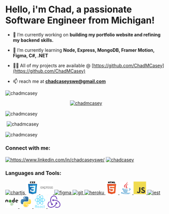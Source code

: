 <h1 align="left">Hello, i'm Chad, a passionate Software Engineer from Michigan!</h1>

- 🔭 I’m currently working on **building my portfolio website and refining my backend skills.**

- 🌱 I’m currently learning **Node, Express, MongoDB, Framer Motion, Figma, C#, .NET**

- 👨‍💻 All of my projects are available @ [https://github.com/ChadMCasey](https://github.com/ChadMCasey)

- 📫 reach me at **chadcaseyswe@gmail.com**

<p align="left"> <img  src="https://komarev.com/ghpvc/?username=chadmcasey&label=Profile%20views&color=0e75b6&style=flat" alt="chadmcasey" /> </p>

<p align="center"> <a  href="https://github.com/ryo-ma/github-profile-trophy"><img src="https://github-profile-trophy.vercel.app/?username=chadmcasey" alt="chadmcasey" /></a> </p>
<p><img align="center"  src="https://github-readme-stats.vercel.app/api/top-langs?username=chadmcasey&show_icons=true&locale=en&layout=compact" alt="chadmcasey" /></p>
<p>&nbsp;<img align="center"  src="https://github-readme-stats.vercel.app/api?username=chadmcasey&show_icons=true&locale=en" alt="chadmcasey" /></p>
<p><img align="center"  src="https://github-readme-streak-stats.herokuapp.com/?user=chadmcasey&" alt="chadmcasey" /></p>


<h3 align="left">Connect with me:</h3>
<p align="left">
<a href="https://linkedin.com/in/chadcaseyswe/" target="blank"><img align="center" src="https://raw.githubusercontent.com/rahuldkjain/github-profile-readme-generator/master/src/images/icons/Social/linked-in-alt.svg" alt="https://www.linkedin.com/in/chadcaseyswe/" height="30" width="40" /></a>
<a href="https://www.leetcode.com/chadcasey" target="blank"><img align="center" src="https://raw.githubusercontent.com/rahuldkjain/github-profile-readme-generator/master/src/images/icons/Social/leet-code.svg" alt="chadcasey" height="30" width="40" /></a>
</p>

<h3 align="left">Languages and Tools:</h3>
<p align="left"> 
  <a href="https://www.chartjs.org" target="_blank" rel="noreferrer"> 
    <img src="https://www.chartjs.org/media/logo-title.svg" alt="chartjs" width="40" height="40"/> 
  </a> 
  <a href="https://www.w3schools.com/css/" target="_blank" rel="noreferrer"> 
    <img src="https://raw.githubusercontent.com/devicons/devicon/master/icons/css3/css3-original-wordmark.svg" alt="css3" width="40" height="40"/> 
  </a> <a href="https://expressjs.com" target="_blank" rel="noreferrer"> <img src="https://raw.githubusercontent.com/devicons/devicon/master/icons/express/express-original-wordmark.svg" alt="express" width="40" height="40"/> </a> <a href="https://www.figma.com/" target="_blank" rel="noreferrer"> <img src="https://www.vectorlogo.zone/logos/figma/figma-icon.svg" alt="figma" width="40" height="40"/> </a> <a href="https://git-scm.com/" target="_blank" rel="noreferrer"> <img src="https://www.vectorlogo.zone/logos/git-scm/git-scm-icon.svg" alt="git" width="40" height="40"/> </a> <a href="https://heroku.com" target="_blank" rel="noreferrer"> <img src="https://www.vectorlogo.zone/logos/heroku/heroku-icon.svg" alt="heroku" width="40" height="40"/> </a> <a href="https://www.w3.org/html/" target="_blank" rel="noreferrer"> <img src="https://raw.githubusercontent.com/devicons/devicon/master/icons/html5/html5-original-wordmark.svg" alt="html5" width="40" height="40"/> </a> <a href="https://www.java.com" target="_blank" rel="noreferrer"> <img src="https://raw.githubusercontent.com/devicons/devicon/master/icons/java/java-original.svg" alt="java" width="40" height="40"/> </a> <a href="https://developer.mozilla.org/en-US/docs/Web/JavaScript" target="_blank" rel="noreferrer"> <img src="https://raw.githubusercontent.com/devicons/devicon/master/icons/javascript/javascript-original.svg" alt="javascript" width="40" height="40"/> </a> <a href="https://jestjs.io" target="_blank" rel="noreferrer"> <img src="https://www.vectorlogo.zone/logos/jestjsio/jestjsio-icon.svg" alt="jest" width="40" height="40"/> </a> <a href="https://nodejs.org" target="_blank" rel="noreferrer"> <img src="https://raw.githubusercontent.com/devicons/devicon/master/icons/nodejs/nodejs-original-wordmark.svg" alt="nodejs" width="40" height="40"/> </a> <a href="https://www.python.org" target="_blank" rel="noreferrer"> <img src="https://raw.githubusercontent.com/devicons/devicon/master/icons/python/python-original.svg" alt="python" width="40" height="40"/> </a> <a href="https://reactjs.org/" target="_blank" rel="noreferrer"> <img src="https://raw.githubusercontent.com/devicons/devicon/master/icons/react/react-original-wordmark.svg" alt="react" width="40" height="40"/> </a> <a href="https://redux.js.org" target="_blank" rel="noreferrer"> <img src="https://raw.githubusercontent.com/devicons/devicon/master/icons/redux/redux-original.svg" alt="redux" width="40" height="40"/> </a> </p>
